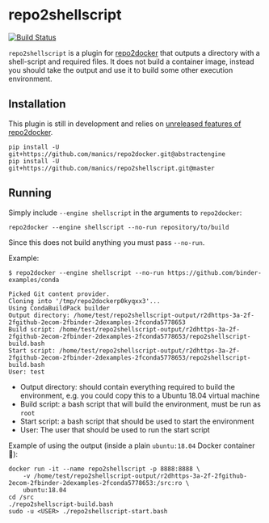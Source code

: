 # repo2shellscript

[![Build Status](https://travis-ci.com/manics/repo2shellscript.svg?branch=master)](https://travis-ci.com/manics/repo2shellscript)

`repo2shellscript` is a plugin for [repo2docker](http://repo2docker.readthedocs.io) that outputs a directory with a shell-script and required files.
It does not build a container image, instead you should take the output and use it to build some other execution environment.


## Installation

This plugin is still in development and relies on [unreleased features of repo2docker](https://github.com/jupyter/repo2docker/pull/848).

    pip install -U git+https://github.com/manics/repo2docker.git@abstractengine
    pip install -U git+https://github.com/manics/repo2shellscript.git@master


## Running

Simply include `--engine shellscript` in the arguments to `repo2docker`:

    repo2docker --engine shellscript --no-run repository/to/build

Since this does not build anything you must pass `--no-run`.

Example:

    $ repo2docker --engine shellscript --no-run https://github.com/binder-examples/conda

    Picked Git content provider.
    Cloning into '/tmp/repo2dockerp0kyqxx3'...
    Using CondaBuildPack builder
    Output directory: /home/test/repo2shellscript-output/r2dhttps-3a-2f-2fgithub-2ecom-2fbinder-2dexamples-2fconda5778653
    Build script: /home/test/repo2shellscript-output/r2dhttps-3a-2f-2fgithub-2ecom-2fbinder-2dexamples-2fconda5778653/repo2shellscript-build.bash
    Start script: /home/test/repo2shellscript-output/r2dhttps-3a-2f-2fgithub-2ecom-2fbinder-2dexamples-2fconda5778653/repo2shellscript-build.bash
    User: test

- Output directory: should contain everything required to build the environment, e.g. you could copy this to a Ubuntu 18.04 virtual machine
- Build script: a bash script that will build the environment, must be run as `root`
- Start script: a bash script that should be used to start the environment
- User: The user that should be used to run the start script

Example of using the output (inside a plain `ubuntu:18.04` Docker container 🙂):

    docker run -it --name repo2shellscript -p 8888:8888 \
        -v /home/test/repo2shellscript-output/r2dhttps-3a-2f-2fgithub-2ecom-2fbinder-2dexamples-2fconda5778653:/src:ro \
        ubuntu:18.04
    cd /src
    ./repo2shellscript-build.bash
    sudo -u <USER> ./repo2shellscript-start.bash
